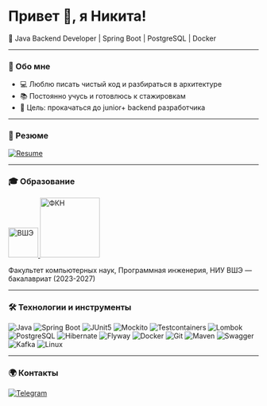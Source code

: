 # Привет 👋, я Никита!

🎯 Java Backend Developer | Spring Boot | PostgreSQL | Docker  

---

### 🚀 Обо мне
- 💻 Люблю писать чистый код и разбираться в архитектуре
- 📚 Постоянно учусь и готовлюсь к стажировкам
- 🎯 Цель: прокачаться до junior+ backend разработчика  

---

### 📄 Резюме
[![Resume](https://img.shields.io/badge/📄_Резюме-PDF-red?style=for-the-badge)](Резюме.pdf)

---

### 🎓 Образование

<a href="https://www.hse.ru/">
  <img src="https://www.hse.ru/mirror/pubs/share/522215913" alt="ВШЭ" width="60"/>
</a>
<a href="https://cs.hse.ru/">
  <img src="https://cs.hse.ru/mirror/pubs/share/932022850.svg" alt="ФКН" width="120"/>
</a>  

Факультет компьютерных наук, Программная инженерия, НИУ ВШЭ — бакалавриат (2023-2027)

---

### 🛠️ Технологии и инструменты
![Java](https://img.shields.io/badge/Java-ED8B00?style=for-the-badge&logo=openjdk&logoColor=white)
![Spring Boot](https://img.shields.io/badge/Spring%20Boot-6DB33F?style=for-the-badge&logo=springboot&logoColor=white)
![JUnit5](https://img.shields.io/badge/JUnit_5-25A162?style=for-the-badge&logo=junit5&logoColor=white)
![Mockito](https://img.shields.io/badge/Mockito-2C2C2C?style=for-the-badge&logo=mockito&logoColor=white)
![Testcontainers](https://img.shields.io/badge/Testcontainers-2496ED?style=for-the-badge&logo=testcontainers&logoColor=white)
![Lombok](https://img.shields.io/badge/Lombok-BC2C29?style=for-the-badge&logo=lombok&logoColor=white)
![PostgreSQL](https://img.shields.io/badge/PostgreSQL-316192?style=for-the-badge&logo=postgresql&logoColor=white)
![Hibernate](https://img.shields.io/badge/Hibernate-59666C?style=for-the-badge&logo=hibernate&logoColor=white)
![Flyway](https://img.shields.io/badge/Flyway-CC0200?style=for-the-badge&logo=flyway&logoColor=white)
![Docker](https://img.shields.io/badge/Docker-2496ED?style=for-the-badge&logo=docker&logoColor=white)
![Git](https://img.shields.io/badge/Git-F05032?style=for-the-badge&logo=git&logoColor=white)
![Maven](https://img.shields.io/badge/Maven-C71A36?style=for-the-badge&logo=apachemaven&logoColor=white)
![Swagger](https://img.shields.io/badge/Swagger-85EA2D?style=for-the-badge&logo=swagger&logoColor=black)
![Kafka](https://img.shields.io/badge/Apache%20Kafka-231F20?style=for-the-badge&logo=apachekafka&logoColor=white)
![Linux](https://img.shields.io/badge/Linux-FCC624?style=for-the-badge&logo=linux&logoColor=black)

---

### 🌍 Контакты
[![Telegram](https://img.shields.io/badge/Telegram-26A5E4?style=for-the-badge&logo=telegram&logoColor=white)](https://t.me/ayungich)

